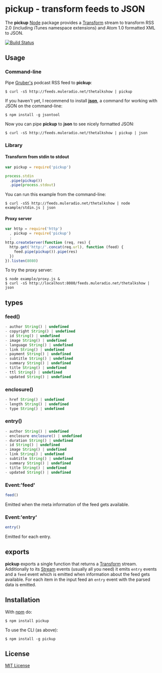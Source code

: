 
# pickup - transform feeds to JSON

The **pickup** [Node](http://nodejs.org/) package provides a [Transform](http://nodejs.org/api/stream.html#stream_class_stream_transform) stream to transform RSS 2.0 (including iTunes namespace extensions) and Atom 1.0 formatted XML to JSON.

[![Build Status](https://secure.travis-ci.org/michaelnisi/pickup.svg)](http://travis-ci.org/michaelnisi/pickup)

## Usage

### Command-line

Pipe [Gruber's](http://daringfireball.net/) podcast RSS feed to **pickup**:

```
$ curl -sS http://feeds.muleradio.net/thetalkshow | pickup
```

If you haven't yet, I recommend to install **[json](https://github.com/trentm/json)**, a command for working with JSON on the command-line:

```
$ npm install -g jsontool
```

Now you can pipe **pickup** to **json** to see nicely formatted JSON:

```
$ curl -sS http://feeds.muleradio.net/thetalkshow | pickup | json
```

### Library

#### Transform from stdin to stdout

```js
var pickup = require('pickup')

process.stdin
  .pipe(pickup())
  .pipe(process.stdout)
```

You can run this example from the command-line:

```
$ curl -sSS http://feeds.muleradio.net/thetalkshow | node example/stdin.js | json
```

#### Proxy server

```js
var http = require('http')
  , pickup = require('pickup')
  ;
http.createServer(function (req, res) {
  http.get('http:/'.concat(req.url), function (feed) {
    feed.pipe(pickup()).pipe(res)
  })
}).listen(8080)
```

To try the proxy server:

```
$ node example/proxy.js &
$ curl -sS http://localhost:8080/feeds.muleradio.net/thetalkshow | json
```

## types

### feed()

```js
- author String() | undefined
- copyright String() | undefined
- id String() | undefined
- image String() | undefined
- language String() | undefined
- link String() | undefined
- payment String() | undefined
- subtitle String() | undefined
- summary String() | undefined
- title String() | undefined
- ttl String() | undefined
- updated String() | undefined
```

### enclosure()

```js
- href String() | undefined
- length String() | undefined
- type String() | undefined
```

### entry()

```js
- author String() | undefined
- enclosure enclosure() | undefined
- duration String() | undefined
- id String() | undefined
- image String() | undefined
- link String() | undefined
- subtitle String() | undefined
- summary String() | undefined
- title String() | undefined
- updated String() | undefined
```

### Event:'feed'
```js
feed()
```
Emitted when the meta information of the feed gets available.

### Event:'entry'
```js
entry()
```
Emitted for each entry.

## exports

**pickup** exports a single function that returns a [Transform](http://nodejs.org/api/stream.html#stream_class_stream_transform) stream. Additionally to its [Stream](http://nodejs.org/api/stream.html) events (usually all you need) it emits `entry` events and a `feed` event which is emitted when information about the feed gets available. For each item in the input feed an `entry` event with the parsed data is emitted.

## Installation

With [npm](https://npmjs.org/package/pickup) do:

```
$ npm install pickup
```

To use the CLI (as above):

```
$ npm install -g pickup
```

## License

[MIT License](https://raw.github.com/michaelnisi/pickup/master/LICENSE)

